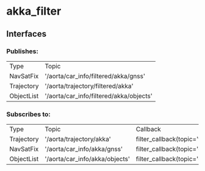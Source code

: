 # akka_filter
## Interfaces
### Publishes:
<table>
    <tr>
        <td>Type</td>
        <td>Topic</td>
    </tr>
    <tr>
        <td>NavSatFix</td>
        <td>'/aorta/car_info/filtered/akka/gnss'</td>
    </tr>
    <tr>
        <td>Trajectory</td>
        <td>'/aorta/trajectory/filtered/akka'</td>
    </tr>
    <tr>
        <td>ObjectList</td>
        <td>'/aorta/car_info/filtered/akka/objects'</td>
    </tr>
</table>

### Subscribes to:
<table>
    <tr>
        <td>Type</td>
        <td>Topic</td>
        <td>Callback</td>
    </tr>
    <tr>
        <td>Trajectory</td>
        <td>'/aorta/trajectory/akka'</td>
        <td>filter_callback(topic='trajectory')</td>
    </tr>
    <tr>
        <td>NavSatFix</td>
        <td>'/aorta/car_info/akka/gnss'</td>
        <td>filter_callback(topic='gnss')</td>
    </tr>
    <tr>
        <td>ObjectList</td>
        <td>'/aorta/car_info/akka/objects'</td>
        <td>filter_callback(topic='objects')</td>
    </tr>
</table>


